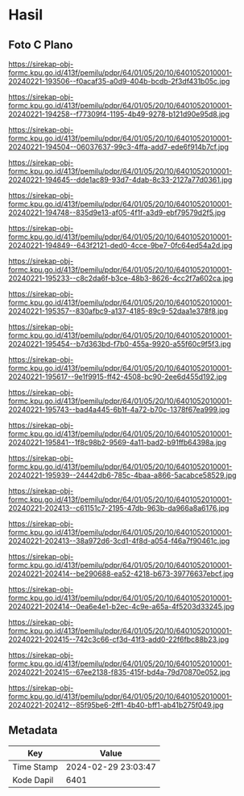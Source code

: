 # Hasil

## Foto C Plano

https://sirekap-obj-formc.kpu.go.id/413f/pemilu/pdpr/64/01/05/20/10/6401052010001-20240221-193506--f0acaf35-a0d9-404b-bcdb-2f3df431b05c.jpg

https://sirekap-obj-formc.kpu.go.id/413f/pemilu/pdpr/64/01/05/20/10/6401052010001-20240221-194258--f77309f4-1195-4b49-9278-b121d90e95d8.jpg

https://sirekap-obj-formc.kpu.go.id/413f/pemilu/pdpr/64/01/05/20/10/6401052010001-20240221-194504--06037637-99c3-4ffa-add7-ede6f914b7cf.jpg

https://sirekap-obj-formc.kpu.go.id/413f/pemilu/pdpr/64/01/05/20/10/6401052010001-20240221-194645--dde1ac89-93d7-4dab-8c33-2127a77d0361.jpg

https://sirekap-obj-formc.kpu.go.id/413f/pemilu/pdpr/64/01/05/20/10/6401052010001-20240221-194748--835d9e13-af05-4f1f-a3d9-ebf79579d2f5.jpg

https://sirekap-obj-formc.kpu.go.id/413f/pemilu/pdpr/64/01/05/20/10/6401052010001-20240221-194849--643f2121-ded0-4cce-9be7-0fc64ed54a2d.jpg

https://sirekap-obj-formc.kpu.go.id/413f/pemilu/pdpr/64/01/05/20/10/6401052010001-20240221-195233--c8c2da6f-b3ce-48b3-8626-4cc2f7a602ca.jpg

https://sirekap-obj-formc.kpu.go.id/413f/pemilu/pdpr/64/01/05/20/10/6401052010001-20240221-195357--830afbc9-a137-4185-89c9-52daa1e378f8.jpg

https://sirekap-obj-formc.kpu.go.id/413f/pemilu/pdpr/64/01/05/20/10/6401052010001-20240221-195454--b7d363bd-f7b0-455a-9920-a55f60c9f5f3.jpg

https://sirekap-obj-formc.kpu.go.id/413f/pemilu/pdpr/64/01/05/20/10/6401052010001-20240221-195617--9e1f9915-ff42-4508-bc90-2ee6d455d192.jpg

https://sirekap-obj-formc.kpu.go.id/413f/pemilu/pdpr/64/01/05/20/10/6401052010001-20240221-195743--bad4a445-6b1f-4a72-b70c-1378f67ea999.jpg

https://sirekap-obj-formc.kpu.go.id/413f/pemilu/pdpr/64/01/05/20/10/6401052010001-20240221-195841--1f8c98b2-9569-4a11-bad2-b91ffb64398a.jpg

https://sirekap-obj-formc.kpu.go.id/413f/pemilu/pdpr/64/01/05/20/10/6401052010001-20240221-195939--24442db6-785c-4baa-a866-5acabce58529.jpg

https://sirekap-obj-formc.kpu.go.id/413f/pemilu/pdpr/64/01/05/20/10/6401052010001-20240221-202413--c61151c7-2195-47db-963b-da966a8a6176.jpg

https://sirekap-obj-formc.kpu.go.id/413f/pemilu/pdpr/64/01/05/20/10/6401052010001-20240221-202413--38a972d6-3cd1-4f8d-a054-f46a7f90461c.jpg

https://sirekap-obj-formc.kpu.go.id/413f/pemilu/pdpr/64/01/05/20/10/6401052010001-20240221-202414--be290688-ea52-4218-b673-39776637ebcf.jpg

https://sirekap-obj-formc.kpu.go.id/413f/pemilu/pdpr/64/01/05/20/10/6401052010001-20240221-202414--0ea6e4e1-b2ec-4c9e-a65a-4f5203d33245.jpg

https://sirekap-obj-formc.kpu.go.id/413f/pemilu/pdpr/64/01/05/20/10/6401052010001-20240221-202415--742c3c66-cf3d-41f3-add0-22f6fbc88b23.jpg

https://sirekap-obj-formc.kpu.go.id/413f/pemilu/pdpr/64/01/05/20/10/6401052010001-20240221-202415--67ee2138-f835-415f-bd4a-79d70870e052.jpg

https://sirekap-obj-formc.kpu.go.id/413f/pemilu/pdpr/64/01/05/20/10/6401052010001-20240221-202412--85f95be6-2ff1-4b40-bff1-ab41b275f049.jpg


## Metadata

| Key        | Value               |
| ---------- | ------------------- |
| Time Stamp | 2024-02-29 23:03:47 |
| Kode Dapil | 6401                |



